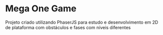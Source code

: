 # Mega One Game
Projeto criado utilizando PhaserJS para estudo e desenvolvimento em 2D de plataforma com obstáculos e fases com níveis diferentes  
